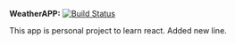 **WeatherAPP:** [![Build Status](https://travis-ci.org/codeandqa/weather-app.svg?branch=master)](https://travis-ci.org/codeandqa/weather-app)

This app is personal project to learn react. 
Added new line. 
